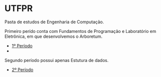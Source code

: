 # UTFPR

Pasta de estudos de Engenharia de Computação.

Primeiro perído conta com Fundamentos de Programação e Laboratório em Eletrônica, em que desenvolvemos o Arboretum.
- [1º Período](https://github.com/NicolasAuersvalt/UTFPR/tree/main/1%20Per%C3%ADodo)
- 
Segundo período possui apenas Estutura de dados.
- [2º Período](https://github.com/NicolasAuersvalt/UTFPR/tree/main/2%20Per%C3%ADodo/Estrutura%20de%20Dados)